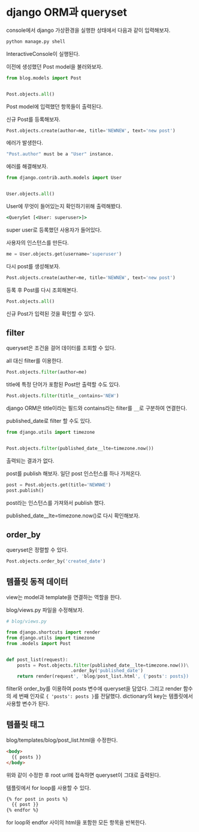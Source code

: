 # django ORM과 queryset

console에서 django 가상환경을 실행한 상태에서 다음과 같이 입력해보자.

```cmd
python manage.py shell
```

InteractiveConsole이 실행된다.

이전에 생성했던 Post model을 불러와보자.

```py
from blog.models import Post


Post.objects.all()
```

Post model에 입력했던 항목들이 출력된다.

신규 Post를 등록해보자.

```py
Post.objects.create(author=me, title='NEWNEW', text='new post')
```

에러가 발생한다.

```cmd
"Post.author" must be a "User" instance.
```

에러를 해결해보자.

```py
from django.contrib.auth.models import User


User.objects.all()
```

User에 무엇이 들어있는지 확인하기위해 출력해봤다.

```cmd
<QuerySet [<User: superuser>]>
```

super user로 등록했던 사용자가 들어있다.

사용자의 인스턴스를 만든다.

```py
me = User.objects.get(username='superuser')
```

다시 post를 생성해보자.

```py
Post.objects.create(auther=me, title='NEWNEW', text='new post')
```

등록 후 Post를 다시 조회해본다.

```py
Post.objects.all()
```

신규 Post가 입력된 것을 확인할 수 있다.

## filter

queryset은 조건을 걸어 데이터를 조회할 수 있다.

all 대신 filter를 이용한다.

```py
Post.objects.filter(author=me)
```

title에 특정 단어가 포함된 Post만 출력할 수도 있다.

```py
Post.objects.filter(title__contains='NEW')
```

django ORM은 title이라는 필드와 ​contains라는 filter를 `__`로 구분하여 연결한다.

published_date로 filter 할 수도 있다.

```py
from django.utils import timezone


Post.objects.filter(published_date__lte=timezone.now())
```

출력되는 결과가 없다.

post를 publish 해보자. 일단 post 인스턴스를 하나 가져온다.

```py
post = Post.objects.get(title='NEWNWE')
post.publish()
```

post라는 인스턴스를 가져와서 publish 했다.

published_date__lte=timezone.now()로 다시 확인해보자.

## order_by

queryset은 정렬할 수 있다.

```py
Post.objects.order_by('created_date')
```

## 템플릿 동적 데이터

view는 model과 template을 연결하는 역할을 한다.

blog/views.py 파일을 수정해보자.

```py
# blog/views.py

from django.shortcuts import render
from django.utils import timezone
from .models import Post


def post_list(request):
    posts = Post.objects.filter(published_date__lte=timezone.now())\
                        .order_by('published_date')
    return render(request', 'blog/post_list.html', {'posts': posts})
```

filter와 order_by를 이용하여 posts 변수에 queryset을 담았다.
그리고 render 함수의 세 번째 인자로 `{ 'posts': posts }`를 전달했다.
dictionary의 key는 템플릿에서 사용할 변수가 된다.

## 템플릿 태그

blog/templates/blog/post_list.html을 수정한다.

```html
<body>
  {{ posts }}
</body>
```

위와 같이 수정한 후 root url에 접속하면 queryset이 그대로 출력된다.

템플릿에서 for loop를 사용할 수 있다.

```html
{% for post in posts %}
  {{ post }}
{% endfor %}
```

for loop와 endfor 사이의 html을 포함한 모든 항목을 반복한다.
